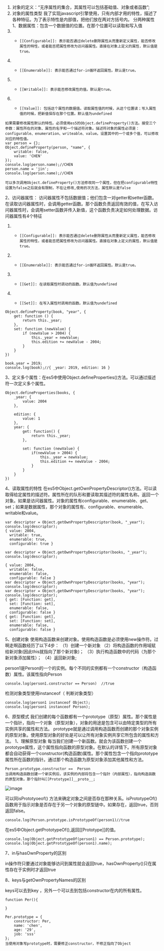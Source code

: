 1. 对象的定义：“无序属性的集合，其属性可以包括基础值、对象或者函数”;
1. 对象的属性类型
    我了实现javascript引擎使用，只有内部才用的特性，描述了各种特征。为了表示特性是内部值，把他们放在两对方括号内。
 分两种属性
1、数据属性：包含一个数据值的位置。在那个位置可以读取和写入值
1. -     [[Configurable]]: 表示能否通过delete删除属性从而重新定义属性，能否修改属性的特性，或者能否把属性修改为访问器属性。直接在对象上定义的属性，默认值是true。
2. -     [[Enumerable]]: 表示能否通过for-in循环返回属性。默认是true。
3. -     [[Writable]]: 表示能否修改属性的值。默认是true。
4. -     [[Value]]: 包括这个属性的数据值。读取属性值的时候，从这个位置读；写入属性值的时候，把新值保存在那个位置。默认值为undefined

```
如果需要修改属性默认的特性。必须使用es5的Object.defineProperty()方法。接受三个参数：属性所在的对象、属性的名字和一个描述符对象。描述符对象的属性必须是：configurable、enumeration、writeable、value。设置其中的一个或多个值，可以修改对应的特性值。
var person = {};
Object.defineProperty(person, "name", {
    writable: false,
    value: 'CHEN'
});
console.log(person.name);//CHEN
person.name = 'jin';
console.log(person.name);//CHEN

可以多次调用Object.defineProperty()方法修改同一个属性，但在把configurable特性设置为false之后就会有限制，不在让修改,使用的次方法，属性默认是false
```
2、访问器属性： 访问器属性不包括数据值；他们包含一对getter和setter函数。在读取访问器属性时，会调用getter函数。那个函数负责返回有效的值，在写入访问器属性时，会调用setter函数并传入新值，这个函数负责决定如何处理数据。访问器属性有4个特征
1. -     [[Configurable]]: 表示能否通过delete删除属性从而重新定义属性，能否修改属性的特性，或者能否把属性修改为访问器属性。直接在对象上定义的属性，默认值是true。
2. -     [[Enumerable]]: 表示能否通过for-in循环返回属性。默认是true。
3. -     [[Get]]: 在读取属性时调动的函数。默认值为undefined
4. -     [[Set]]: 在写入属性时调用的函数。默认值为undefined

```
Object.defineProperty(book, "year", {
    get: function () {
        return this._year;
    },
    set: function (newValue) {
        if (newValue > 2004) {
            this._year = newValue;
            this.edition += newValue - 2004;
        }
    }
})

book.year = 2019;
console.log(book);//{ _year: 2019, edition: 16 }
```
3、定义多个属性：在es5中使用Object.defineProperties()方法。可以通过描述符一次定义多个属性。
```
Object.defineProperties(books, {
    _year: {
        value: 2004
    },

    edition: {
        value: 1
    },
    year: {
        get: function() {
            return this._year;
        },

        set: function (newValue) {
            if(newValue > 2004) {
                this._year = newValue;
                this.edition += newValue - 2004;
            }
        }
    }
})
```

4、读取属性的特性
在es5中Object.getOwnPropertyDescriptor()方法。可以读取得给定属性的描述符。属性所在的队形和要读取其描述符的属性名称。返回一个对象。如果是访问器属性。对象的属性有configurable、enumerable、get、set；如果是数据属性，那个对象的属性有、configurable、enumerable、writable和value。
```
var descriptor = Object.getOwnPropertyDescriptor(book, "_year");
console.log(descriptor);
{ value: 2004,
  writable: true,
  enumerable: true,
  configurable: true }

var descriptor = Object.getOwnPropertyDescriptor(books, "_year");
console.log(descriptor);

{ value: 2004,
  writable: false,
  enumerable: false,
  configurable: false }
var descriptor = Object.getOwnPropertyDescriptor(books, "year");
console.log(descriptor);
var descriptor = Object.getOwnPropertyDescriptor(books, "year");
console.log(descriptor);
{ get: [Function: get],
  set: [Function: set],
  enumerable: false,
  configurable: false }
{ get: [Function: get],
  set: [Function: set],
  enumerable: false,
  configurable: false }
```

5、创建对象
使用构造函数来创建对象。使用构造函数是必须使用new操作符。过啊走啊函数经历了以下4步：
（1）创建一个新对象
（2）将构造函数的作用域赋给新对象(因此this就指向了那个新对象)；
（3）执行构造函数中的代码（为那个新对象添加属性）；
（4）返回新对象;

person1是Person的一个的实例。每个不同的实例都有一个constructor（构造函数）属性。该属性指向Person
``` 
console.log(person1.constructor == Person)  //true
```

检测对象类型使用instanceof（ 判断对象类型）

```
console.log(person1 instanceof Object);
console.log(person1 instanceof Person);
```
6、原型模式
    我们创建的每个函数都有一个prototype（原型）属性。那个属性是一个指针，指向一个对象（原型对象），对象的用途是包含可以由特定类型的所有实例共享的属性和方法。
    prototype就是通过调用构造函数而创建的那个对象实例的原型对象。使用原型对象的好处是可以让所有对象实例共享它所包含的属性和方法。
    1、理解原型对象
        每当我们创建一个新函数。就会为该函数创建一个prototype属性，这个属性指向函数的原型对象。在默认的详情下。所有原型对象都会自动获得一个constructor(构造函数)属性。那个属性包含一个指向prototype属性所在函数的指针。通过那个构造函数为原型对象添加其他属性和方法。
```
Person.prototype.constructor ==  Person
当调用构造函数创建一个新实例后，该实例的内部将包含一个指针（内部属性），指向构造函数的原型对象。那个指针叫[[Prototype]]__proto__;
```
       
       
       
       
 ![image](http://oh14ph22t.bkt.clouddn.com/propertype.jpg)



 可以同isPrototyoeof() 方法来确定对象之间是否存在那种关系。isPrototypeOf()函数用于指示对象是否存在于另一个对象的原型链中。如果存在，返回true，否则返回false。
 ```
 console.log(Person.prototype.isPrototypeOf(person1)//true
 ```


在es5中Object.getPrototypeOf(),返回[[Prototype]]的值。

```
console.log(Object.getPrototypeOf(person1) == Person.prototype);
console.log(Object.getPrototypeOf(person1).name);
```

7、in与hasOwnProperty的区别

in操作符只要通过对象能够访问到属性就会返回true，hasOwnProperty()只在属性存在于实例时才返回true

8、keys与getOwnPropertyNames的区别

keys可以去到key ，另外一个可以去到包括constructor在内的所有属性。
```
function Per(){

}

Per.prototype = {
    constructor: Per,
    name: 'chen',
    age: '29',
    job: 'sss'
};
当使用对象写prototype时，需要修正constructor，不修正指向了Object
```
